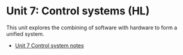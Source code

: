 # Unit 7: Control systems (HL)

This unit explores the combining of software with hardware to form a unified system.

* [Unit 7 Control system notes](unit-7-control-systems.pdf)
